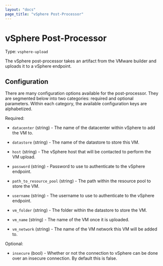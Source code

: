 ```yaml
---
layout: "docs"
page_title: "vSphere Post-Processor"
---
```


# vSphere Post-Processor

Type: `vsphere-upload`

The vSphere post-processor takes an artifact from the VMware builder
and uploads it to a vSphere endpoint.

## Configuration

There are many configuration options available for the post-processor. They are
segmented below into two categories: required and optional parameters. Within
each category, the available configuration keys are alphabetized.

Required:

* `datacenter` (string) - The name of the datacenter within vSphere to
  add the VM to.

* `datastore` (string) - The name of the datastore to store this VM.

* `host` (string) - The vSphere host that will be contacted to perform
  the VM upload.

* `password` (string) - Password to use to authenticate to the vSphere
  endpoint.

* `path_to_resource_pool` (string) - The path within the resource pool to
  store the VM.

* `username` (string) - The username to use to authenticate to the vSphere
  endpoint.

* `vm_folder` (string) - The folder within the datastore to store the VM.

* `vm_name` (string) - The name of the VM once it is uploaded.

* `vm_network` (string) - The name of the VM network this VM will be
  added to.

Optional:

* `insecure` (bool) - Whether or not the connection to vSphere can be done
  over an insecure connection. By default this is false.
